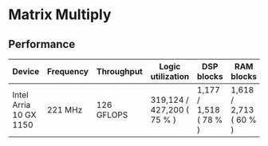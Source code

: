# Matrix Multiply

## Performance

| Device                 | Frequency | Throughput | Logic utilization          | DSP blocks             | RAM blocks             | Matrix Size         | Device compiler           |
| ---------------------- | --------- | ---------- | -------------------------- | ---------------------- | ---------------------- | ------------------- | ------------------------- |
| Intel Arria 10 GX 1150 | 221 MHz   | 126 GFLOPS | 319,124 / 427,200 ( 75 % ) | 1,177 / 1,518 ( 78 % ) | 1,618 / 2,713 ( 60 % ) | A(9K,8K) * B(8K,4K) | aoc 19.4.0 (on s001-n137) |


